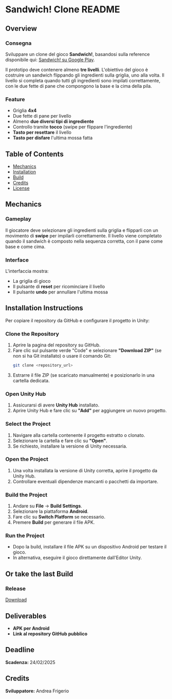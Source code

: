 # Sandwich! Clone README

## Overview

### Consegna
Sviluppare un clone del gioco **Sandwich!**, basandosi sulla reference disponibile qui: [Sandwich! su Google Play](https://play.google.com/store/apps/details?id=com.popcore.makesandwich&hl=it).

Il prototipo deve contenere almeno **tre livelli**. L'obiettivo del gioco è costruire un sandwich flippando gli ingredienti sulla griglia, uno alla volta. Il livello si completa quando tutti gli ingredienti sono impilati correttamente, con le due fette di pane che compongono la base e la cima della pila.

### Feature
- Griglia **4x4**
- Due fette di pane per livello
- Almeno **due diversi tipi di ingrediente**
- Controllo tramite **tocco** (swipe per flippare l'ingrediente)
- **Tasto per resettare** il livello
- **Tasto per disfare** l'ultima mossa fatta

## Table of Contents
- [Mechanics](#Mechanics)
- [Installation](#Installation-Instructions)
- [Build](#Or-take-the-last-Build)
- [Credits](#Credits)
- [License](#license)

## Mechanics

### Gameplay
Il giocatore deve selezionare gli ingredienti sulla griglia e flipparli con un movimento di **swipe** per impilarli correttamente. Il livello viene completato quando il sandwich è composto nella sequenza corretta, con il pane come base e come cima.

### Interface
L'interfaccia mostra:
- La griglia di gioco
- Il pulsante di **reset** per ricominciare il livello
- Il pulsante **undo** per annullare l'ultima mossa

## Installation Instructions

Per copiare il repository da GitHub e configurare il progetto in Unity:

### Clone the Repository
1. Aprire la pagina del repository su GitHub.
2. Fare clic sul pulsante verde "Code" e selezionare **"Download ZIP"** (se non si ha Git installato) o usare il comando Git:
   ```sh
   git clone <repository_url>
   ```
3. Estrarre il file ZIP (se scaricato manualmente) e posizionarlo in una cartella dedicata.

### Open Unity Hub
1. Assicurarsi di avere **Unity Hub** installato.
2. Aprire Unity Hub e fare clic su **"Add"** per aggiungere un nuovo progetto.

### Select the Project
1. Navigare alla cartella contenente il progetto estratto o clonato.
2. Selezionare la cartella e fare clic su **"Open"**.
3. Se richiesto, installare la versione di Unity necessaria.

### Open the Project
1. Una volta installata la versione di Unity corretta, aprire il progetto da Unity Hub.
2. Controllare eventuali dipendenze mancanti o pacchetti da importare.

### Build the Project
1. Andare su **File** -> **Build Settings**.
2. Selezionare la piattaforma **Android**.
3. Fare clic su **Switch Platform** se necessario.
4. Premere **Build** per generare il file APK.

### Run the Project
- Dopo la build, installare il file APK su un dispositivo Android per testare il gioco.
- In alternativa, eseguire il gioco direttamente dall'Editor Unity.

## Or take the last Build

### Release
[Download](https://github.com/STRANOstudios/Sandwich/releases/tag/V0.1.0)

## Deliverables
- **APK per Android**
- **Link al repository GitHub pubblico**

## Deadline
**Scadenza:** 24/02/2025

## Credits
**Sviluppatore:** Andrea Frigerio

